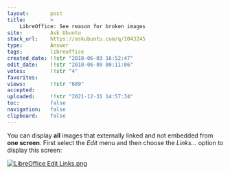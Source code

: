 ```yaml
---
layout:       post
title:        >
    LibreOffice: See reason for broken images
site:         Ask Ubuntu
stack_url:    https://askubuntu.com/q/1043245
type:         Answer
tags:         libreoffice
created_date: !!str "2018-06-03 16:52:47"
edit_date:    !!str "2018-06-09 00:11:06"
votes:        !!str "4"
favorites:    
views:        !!str "609"
accepted:     
uploaded:     !!str "2021-12-31 14:57:34"
toc:          false
navigation:   false
clipboard:    false
---
```


You can display **all** images that externally linked and not embedded from **one screen**. First select the *Edit* menu and then choose the *Links…* option to display this screen:

[![LibreOffice Edit Links.png][1]][1]


  [1]: https://i.stack.imgur.com/Y7ZRu.png
